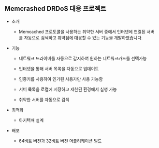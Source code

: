 ## Memcrashed DRDoS 대응 프로젝트

* 소개
  *  Memcached 프로토콜을 사용하는 취약한 서버 중에서 인터넷에 연결된 서버를 자동으로 검색하고 취약점에 대응할 수 있는 기능을 개발하였습니다.

* 기능
  *  네트워크 드라이버를 자동으로 감지하여 원하는 네트워크카드를 선택가능

  *  인터넷을 통해 서버 목록을 자동으로 업데이트

  *  인증키를 사용하여 인가된 사용자만 사용 가능함

  *  서버 목록을 로컬에 저장하고 제한된 환경에서 실행 가능

  *  취약한 서버를 자동으로 검색

* 최적화
  *  아키텍쳐 설계

* 배포
  *  64비트 버전과 32비트 버전 어플리케이션 빌드
